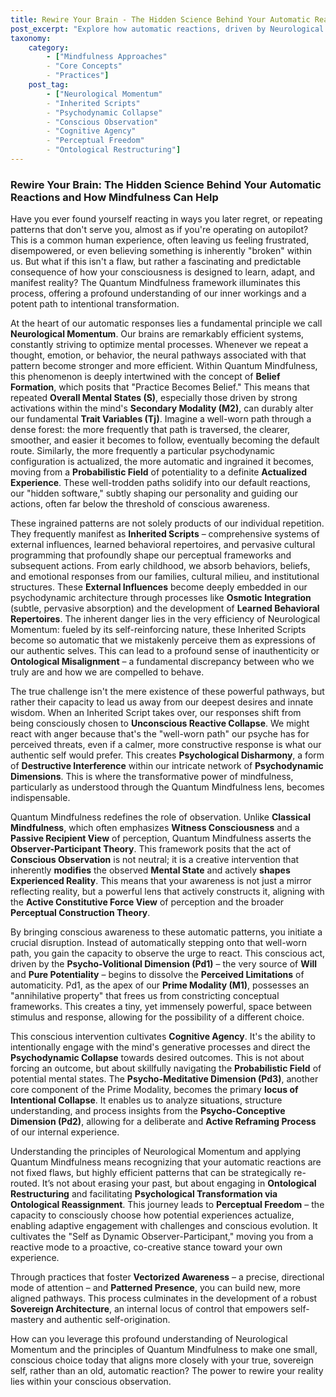 ```yaml
---
title: Rewire Your Brain - The Hidden Science Behind Your Automatic Reactions and How Mindfulness Can Help
post_excerpt: "Explore how automatic reactions, driven by Neurological Momentum and Inherited Scripts, subtly shape our lives. Discover the Quantum Mindfulness approach to conscious observation, offering a powerful pathway to disrupt ingrained patterns and cultivate genuine self-direction. Learn how to leverage the mind's inherent capacity for 'rewiring' to achieve greater psychological freedom."
taxonomy:
    category:
        - ["Mindfulness Approaches"
        - "Core Concepts"
        - "Practices"]
    post_tag:
        - ["Neurological Momentum"
        - "Inherited Scripts"
        - "Psychodynamic Collapse"
        - "Conscious Observation"
        - "Cognitive Agency"
        - "Perceptual Freedom"
        - "Ontological Restructuring"]
---
```

### Rewire Your Brain: The Hidden Science Behind Your Automatic Reactions and How Mindfulness Can Help

Have you ever found yourself reacting in ways you later regret, or repeating patterns that don't serve you, almost as if you're operating on autopilot? This is a common human experience, often leaving us feeling frustrated, disempowered, or even believing something is inherently "broken" within us. But what if this isn't a flaw, but rather a fascinating and predictable consequence of how your consciousness is designed to learn, adapt, and manifest reality? The Quantum Mindfulness framework illuminates this process, offering a profound understanding of our inner workings and a potent path to intentional transformation.

At the heart of our automatic responses lies a fundamental principle we call **Neurological Momentum**. Our brains are remarkably efficient systems, constantly striving to optimize mental processes. Whenever we repeat a thought, emotion, or behavior, the neural pathways associated with that pattern become stronger and more efficient. Within Quantum Mindfulness, this phenomenon is deeply intertwined with the concept of **Belief Formation**, which posits that "Practice Becomes Belief." This means that repeated **Overall Mental States (S)**, especially those driven by strong activations within the mind's **Secondary Modality (M2)**, can durably alter our fundamental **Trait Variables (Tj)**. Imagine a well-worn path through a dense forest: the more frequently that path is traversed, the clearer, smoother, and easier it becomes to follow, eventually becoming the default route. Similarly, the more frequently a particular psychodynamic configuration is actualized, the more automatic and ingrained it becomes, moving from a **Probabilistic Field** of potentiality to a definite **Actualized Experience**. These well-trodden paths solidify into our default reactions, our "hidden software," subtly shaping our personality and guiding our actions, often far below the threshold of conscious awareness.

These ingrained patterns are not solely products of our individual repetition. They frequently manifest as **Inherited Scripts** – comprehensive systems of external influences, learned behavioral repertoires, and pervasive cultural programming that profoundly shape our perceptual frameworks and subsequent actions. From early childhood, we absorb behaviors, beliefs, and emotional responses from our families, cultural milieu, and institutional structures. These **External Influences** become deeply embedded in our psychodynamic architecture through processes like **Osmotic Integration** (subtle, pervasive absorption) and the development of **Learned Behavioral Repertoires**. The inherent danger lies in the very efficiency of Neurological Momentum: fueled by its self-reinforcing nature, these Inherited Scripts become so automatic that we mistakenly perceive them as expressions of our authentic selves. This can lead to a profound sense of inauthenticity or **Ontological Misalignment** – a fundamental discrepancy between who we truly are and how we are compelled to behave.

The true challenge isn't the mere existence of these powerful pathways, but rather their capacity to lead us away from our deepest desires and innate wisdom. When an Inherited Script takes over, our responses shift from being consciously chosen to **Unconscious Reactive Collapse**. We might react with anger because that's the "well-worn path" our psyche has for perceived threats, even if a calmer, more constructive response is what our authentic self would prefer. This creates **Psychological Disharmony**, a form of **Destructive Interference** within our intricate network of **Psychodynamic Dimensions**. This is where the transformative power of mindfulness, particularly as understood through the Quantum Mindfulness lens, becomes indispensable.

Quantum Mindfulness redefines the role of observation. Unlike **Classical Mindfulness**, which often emphasizes **Witness Consciousness** and a **Passive Recipient View** of perception, Quantum Mindfulness asserts the **Observer-Participant Theory**. This framework posits that the act of **Conscious Observation** is not neutral; it is a creative intervention that inherently **modifies** the observed **Mental State** and actively **shapes Experienced Reality**. This means that your awareness is not just a mirror reflecting reality, but a powerful lens that actively constructs it, aligning with the **Active Constitutive Force View** of perception and the broader **Perceptual Construction Theory**.

By bringing conscious awareness to these automatic patterns, you initiate a crucial disruption. Instead of automatically stepping onto that well-worn path, you gain the capacity to observe the urge to react. This conscious act, driven by the **Psycho-Volitional Dimension (Pd1)** – the very source of **Will** and **Pure Potentiality** – begins to dissolve the **Perceived Limitations** of automaticity. Pd1, as the apex of our **Prime Modality (M1)**, possesses an "annihilative property" that frees us from constricting conceptual frameworks. This creates a tiny, yet immensely powerful, space between stimulus and response, allowing for the possibility of a different choice.

This conscious intervention cultivates **Cognitive Agency**. It's the ability to intentionally engage with the mind's generative processes and direct the **Psychodynamic Collapse** towards desired outcomes. This is not about forcing an outcome, but about skillfully navigating the **Probabilistic Field** of potential mental states. The **Psycho-Meditative Dimension (Pd3)**, another core component of the Prime Modality, becomes the primary **locus of Intentional Collapse**. It enables us to analyze situations, structure understanding, and process insights from the **Psycho-Conceptive Dimension (Pd2)**, allowing for a deliberate and **Active Reframing Process** of our internal experience.

Understanding the principles of Neurological Momentum and applying Quantum Mindfulness means recognizing that your automatic reactions are not fixed flaws, but highly efficient patterns that can be strategically re-routed. It’s not about erasing your past, but about engaging in **Ontological Restructuring** and facilitating **Psychological Transformation via Ontological Reassignment**. This journey leads to **Perceptual Freedom** – the capacity to consciously choose how potential experiences actualize, enabling adaptive engagement with challenges and conscious evolution. It cultivates the "Self as Dynamic Observer-Participant," moving you from a reactive mode to a proactive, co-creative stance toward your own experience.

Through practices that foster **Vectorized Awareness** – a precise, directional mode of attention – and **Patterned Presence**, you can build new, more aligned pathways. This process culminates in the development of a robust **Sovereign Architecture**, an internal locus of control that empowers self-mastery and authentic self-origination.

How can you leverage this profound understanding of Neurological Momentum and the principles of Quantum Mindfulness to make one small, conscious choice today that aligns more closely with your true, sovereign self, rather than an old, automatic reaction? The power to rewire your reality lies within your conscious observation.